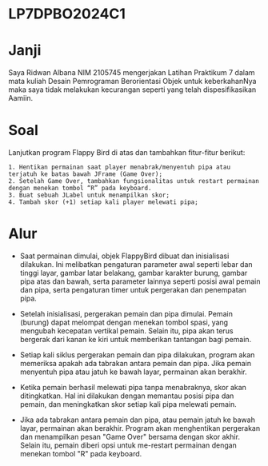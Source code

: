 # LP7DPBO2024C1
# Janji
Saya Ridwan Albana NIM 2105745 mengerjakan Latihan Praktikum 7 dalam mata kuliah Desain Pemrograman Berorientasi Objek untuk keberkahanNya maka saya tidak melakukan kecurangan seperti yang telah dispesifikasikan Aamiin.
# Soal
Lanjutkan program Flappy Bird di atas dan tambahkan fitur-fitur berikut:

    1. Hentikan permainan saat player menabrak/menyentuh pipa atau terjatuh ke batas bawah JFrame (Game Over);
    2. Setelah Game Over, tambahkan fungsionalitas untuk restart permainan dengan menekan tombol “R” pada keyboard.
    3. Buat sebuah JLabel untuk menampilkan skor;
    4. Tambah skor (+1) setiap kali player melewati pipa;
# Alur
- Saat permainan dimulai, objek FlappyBird dibuat dan inisialisasi dilakukan. Ini melibatkan pengaturan parameter awal seperti lebar dan tinggi layar, gambar latar belakang, gambar karakter burung, gambar pipa atas dan bawah, serta parameter lainnya seperti posisi awal pemain dan pipa, serta pengaturan timer untuk pergerakan dan penempatan pipa.
    
- Setelah inisialisasi, pergerakan pemain dan pipa dimulai. Pemain (burung) dapat melompat dengan menekan tombol spasi, yang mengubah kecepatan vertikal pemain. Selain itu, pipa akan terus bergerak dari kanan ke kiri untuk memberikan tantangan bagi pemain.
    
- Setiap kali siklus pergerakan pemain dan pipa dilakukan, program akan memeriksa apakah ada tabrakan antara pemain dan pipa. Jika pemain menyentuh pipa atau jatuh ke bawah layar, permainan akan berakhir.

- Ketika pemain berhasil melewati pipa tanpa menabraknya, skor akan ditingkatkan. Hal ini dilakukan dengan memantau posisi pipa dan pemain, dan meningkatkan skor setiap kali pipa melewati pemain.
    
- Jika ada tabrakan antara pemain dan pipa, atau pemain jatuh ke bawah layar, permainan akan berakhir. Program akan menghentikan pergerakan dan menampilkan pesan "Game Over" bersama dengan skor akhir.  Selain itu, pemain diberi opsi untuk me-restart permainan dengan menekan tombol "R" pada keyboard.
